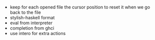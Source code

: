 - keep for each opened file the cursor position to reset it when we go back to the file
- stylish-haskell format
- eval from interpreter
- completion from ghci
- use intero for extra actions